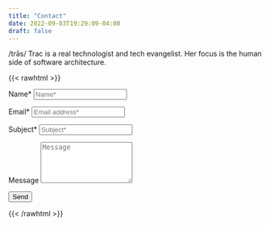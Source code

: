 ```yaml
---
title: "Contact"
date: 2022-09-03T19:29:09-04:00
draft: false
---
```

/trās/
Trac is a real technologist and tech evangelist. Her focus is the human side of software architecture.

{{< rawhtml >}}
<form action="https://docs.google.com/forms/d/e/1FAIpQLSfS-1buyZpi9He59bK2q2JJlE4AMhTnlsjo2s2Xn6SEAUBv2Q/formResponse" method="post" target="hidden_iframe" onsubmit="submitted=true">
  <label>Name*</label>
        <input type="text" placeholder="Name*" class="form-input" name="entry.2005620554" required>

  <label>Email*</label>
        <input type="email" placeholder="Email address*" class="form-input" name="entry.1045781291" required>

   <label>Subject*</label>
        <input type="text" placeholder="Subject*" class="form-input" name="entry.248006974" required>

   <label>Message</label>
        <textarea rows="5" placeholder="Message" class="form-input" name="entry.839337160" ></textarea>

   <button type="submit">Send</button>
</form>
{{< /rawhtml >}}
